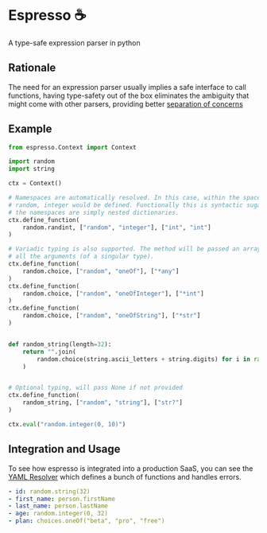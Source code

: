 # Espresso :coffee:

A type-safe expression parser in python

## Rationale

The need for an expression parser usually implies a safe interface to call functions, having type-safety out of the box eliminates the ambiguity that might come with other parsers, providing better [separation of concerns](https://en.wikipedia.org/wiki/Separation_of_concerns)

## Example

```python
from espresso.Context import Context

import random
import string

ctx = Context()

# Namespaces are automatically resolved. In this case, within the space
# random, integer would be defined. Functionally this is syntactic sugar,
# the namespaces are simply nested dictionaries.
ctx.define_function(
    random.randint, ["random", "integer"], ["int", "int"]
)

# Variadic typing is also supported. The method will be passed an array of
# all the arguments (of a singular type).
ctx.define_function(
    random.choice, ["random", "oneOf"], ["*any"]
)
ctx.define_function(
    random.choice, ["random", "oneOfInteger"], ["*int"]
)
ctx.define_function(
    random.choice, ["random", "oneOfString"], ["*str"]
)


def random_string(length=32):
    return "".join(
        random.choice(string.ascii_letters + string.digits) for i in range(length)
    )


# Optional typing, will pass None if not provided
ctx.define_function(
    random_string, ["random", "string"], ["str?"]
)

ctx.eval("random.integer(0, 10)")
```

## Integration and Usage

To see how espresso is integrated into a production SaaS, you can see the [YAML Resolver](https://github.com/aadv1k/project-bombay/tree/master/core/YAMLResolver.py) which defines a bunch of functions and handles errors.

```yaml
- id: random.string(32)
- first_name: person.firstName
- last_name: person.lastName
- age: random.integer(0, 32)
- plan: choices.oneOf("beta", "pro", "free")
```
